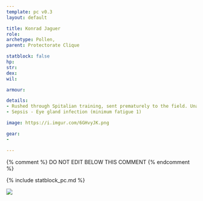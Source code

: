 ```yaml
---
template: pc v0.3
layout: default

title: Konrad Jaguer
role: 
archetype: Pollen, 
parent: Protectorate Clique

statblock: false
hp: 
str: 
dex: 
wil: 

armour: 

details:
- Rushed through Spitalian training, sent prematurely to the field. Unaware and keen. Holds a tome. 18 yo.
- Sepsis - Eye gland infection (minimum fatigue 1)

image: https://i.imgur.com/6GHvyJK.png

gear:
-

---
```


{% comment %}
DO NOT EDIT BELOW THIS COMMENT
{% endcomment %}

{% include statblock_pc.md %}

![](https://i.imgur.com/6WZkd0E.png)
